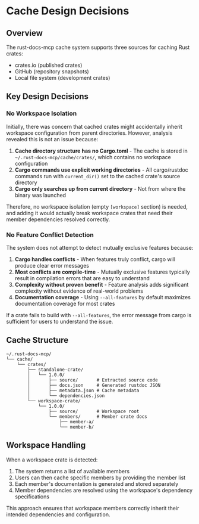 # Cache Design Decisions

## Overview

The rust-docs-mcp cache system supports three sources for caching Rust crates:
- crates.io (published crates)
- GitHub (repository snapshots)
- Local file system (development crates)

## Key Design Decisions

### No Workspace Isolation

Initially, there was concern that cached crates might accidentally inherit workspace configuration from parent directories. However, analysis revealed this is not an issue because:

1. **Cache directory structure has no Cargo.toml** - The cache is stored in `~/.rust-docs-mcp/cache/crates/`, which contains no workspace configuration
2. **Cargo commands use explicit working directories** - All cargo/rustdoc commands run with `current_dir()` set to the cached crate's source directory
3. **Cargo only searches up from current directory** - Not from where the binary was launched

Therefore, no workspace isolation (empty `[workspace]` section) is needed, and adding it would actually break workspace crates that need their member dependencies resolved correctly.

### No Feature Conflict Detection

The system does not attempt to detect mutually exclusive features because:

1. **Cargo handles conflicts** - When features truly conflict, cargo will produce clear error messages
2. **Most conflicts are compile-time** - Mutually exclusive features typically result in compilation errors that are easy to understand
3. **Complexity without proven benefit** - Feature analysis adds significant complexity without evidence of real-world problems
4. **Documentation coverage** - Using `--all-features` by default maximizes documentation coverage for most crates

If a crate fails to build with `--all-features`, the error message from cargo is sufficient for users to understand the issue.

## Cache Structure

```
~/.rust-docs-mcp/
└── cache/
    └── crates/
        ├── standalone-crate/
        │   └── 1.0.0/
        │       ├── source/       # Extracted source code
        │       ├── docs.json     # Generated rustdoc JSON
        │       ├── metadata.json # Cache metadata
        │       └── dependencies.json
        └── workspace-crate/
            └── 1.0.0/
                ├── source/       # Workspace root
                └── members/      # Member crate docs
                    ├── member-a/
                    └── member-b/
```

## Workspace Handling

When a workspace crate is detected:
1. The system returns a list of available members
2. Users can then cache specific members by providing the member list
3. Each member's documentation is generated and stored separately
4. Member dependencies are resolved using the workspace's dependency specifications

This approach ensures that workspace members correctly inherit their intended dependencies and configuration.